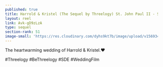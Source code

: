 ```yaml
---
published: true
title: Harrold & Kristel (The Sequel by Threelogy) St. John Paul II - September 2019
layout: reel
link: Avk-gD9zLzA
type: sequel
section-rank: 51
image-small: 'https://res.cloudinary.com/dyhs9kt7b/image/upload/v1569340149/2_yt.jpg'
---
```

The heartwarming wedding of Harrold & Kristel.❤️

#Threelogy #BeThreelogy #SDE #WeddingFilm
